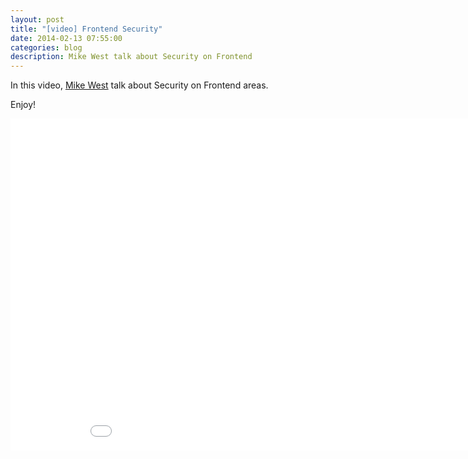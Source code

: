 ```yaml
---
layout: post
title: "[video] Frontend Security"
date: 2014-02-13 07:55:00
categories: blog
description: Mike West talk about Security on Frontend
---
```


<div class="wrapper" markdown="1">
In this video, <a href="https://twitter.com/mikewest" target="_blank">Mike West</a> talk about Security on Frontend areas.

Enjoy!

<iframe width="944" height="531" src="//www.youtube.com/embed/fYjO5pIY1mY" frameborder="0" allowfullscreen></iframe>
</div>
